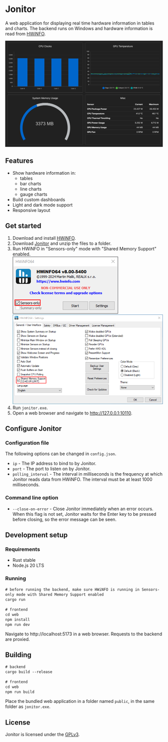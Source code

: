 # Jonitor

A web application for displaying real time hardware information in tables and charts. The backend
runs on Windows and hardware information is read from [HWiNFO](https://www.hwinfo.com).

![Jonitor screenshot](/screenshots/dashboard.png)

## Features

- Show hardware information in:
    - tables
    - bar charts
    - line charts
    - gauge charts
- Build custom dashboards
- Light and dark mode support
- Responsive layout

## Get started

1. Download and install [HWiNFO](https://www.hwinfo.com).
2. Download [Jonitor](https://github.com/Jurnace/jonitor/releases) and unzip the files to a folder.
3. Run HWiNFO in "Sensors-only" mode with "Shared Memory Support" enabled.\
![HWiNFO](/screenshots/hwinfo.png)\
![HWiNFO Settings](/screenshots/hwinfo-settings.png)
4. Run `jonitor.exe`.
5. Open a web browser and navigate to http://127.0.0.1:10110.

## Configure Jonitor

### Configuration file

The following options can be changed in `config.json`.
- `ip` - The IP address to bind to by Jonitor.
- `port` - The port to listen on by Jonitor.
- `polling_interval` - The interval in milliseconds is the frequency at which Jonitor reads data
from HWiNFO. The interval must be at least 1000 milliseconds.

### Command line option

- `--close-on-error` - Close Jonitor immediately when an error occurs. When this flag is not set,
Jonitor waits for the Enter key to be pressed before closing, so the error message can be seen.

## Development setup

### Requirements

- Rust stable
- Node.js 20 LTS

### Running
```
# before running the backend, make sure HWiNFO is running in Sensors-only mode with Shared Memory Support enabled
cargo run

# frontend
cd web
npm install
npm run dev
```
Navigate to http://localhost:5173 in a web browser. Requests to the backend are proxied.

## Building

```
# backend
cargo build --release

# frontend
cd web
npm run build
```
Place the bundled web application in a folder named `public`, in the same folder as `jonitor.exe`.

## License
Jonitor is licensed under the [GPLv3](COPYING).
